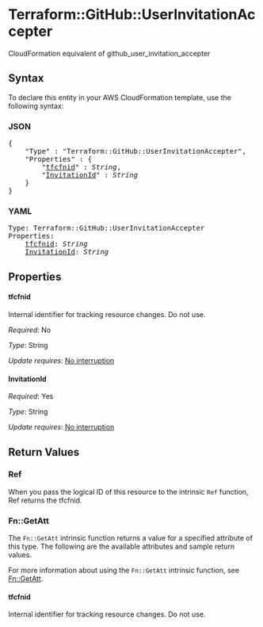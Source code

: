 # Terraform::GitHub::UserInvitationAccepter

CloudFormation equivalent of github_user_invitation_accepter

## Syntax

To declare this entity in your AWS CloudFormation template, use the following syntax:

### JSON

<pre>
{
    "Type" : "Terraform::GitHub::UserInvitationAccepter",
    "Properties" : {
        "<a href="#tfcfnid" title="tfcfnid">tfcfnid</a>" : <i>String</i>,
        "<a href="#invitationid" title="InvitationId">InvitationId</a>" : <i>String</i>
    }
}
</pre>

### YAML

<pre>
Type: Terraform::GitHub::UserInvitationAccepter
Properties:
    <a href="#tfcfnid" title="tfcfnid">tfcfnid</a>: <i>String</i>
    <a href="#invitationid" title="InvitationId">InvitationId</a>: <i>String</i>
</pre>

## Properties

#### tfcfnid

Internal identifier for tracking resource changes. Do not use.

_Required_: No

_Type_: String

_Update requires_: [No interruption](https://docs.aws.amazon.com/AWSCloudFormation/latest/UserGuide/using-cfn-updating-stacks-update-behaviors.html#update-no-interrupt)

#### InvitationId

_Required_: Yes

_Type_: String

_Update requires_: [No interruption](https://docs.aws.amazon.com/AWSCloudFormation/latest/UserGuide/using-cfn-updating-stacks-update-behaviors.html#update-no-interrupt)

## Return Values

### Ref

When you pass the logical ID of this resource to the intrinsic `Ref` function, Ref returns the tfcfnid.

### Fn::GetAtt

The `Fn::GetAtt` intrinsic function returns a value for a specified attribute of this type. The following are the available attributes and sample return values.

For more information about using the `Fn::GetAtt` intrinsic function, see [Fn::GetAtt](https://docs.aws.amazon.com/AWSCloudFormation/latest/UserGuide/intrinsic-function-reference-getatt.html).

#### tfcfnid

Internal identifier for tracking resource changes. Do not use.

